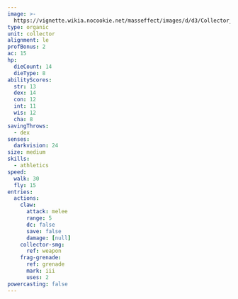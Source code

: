 ```yaml
---
image: >-
  https://vignette.wikia.nocookie.net/masseffect/images/d/d3/Collector_TrooperME3.jpg/revision/latest/scale-to-width-down/350?cb=20121201212208
type: organic
unit: collector
alignment: le
profBonus: 2
ac: 15
hp:
  dieCount: 14
  dieType: 8
abilityScores:
  str: 13
  dex: 14
  con: 12
  int: 11
  wis: 12
  cha: 8
savingThrows:
  - dex
senses:
  darkvision: 24
size: medium
skills:
  - athletics
speed:
  walk: 30
  fly: 15
entries:
  actions:
    claw:
      attack: melee
      range: 5
      dc: false
      save: false
      damage: [null]
    collector-smg:
      ref: weapon
    frag-grenade:
      ref: grenade
      mark: iii
      uses: 2
powercasting: false
---
```

